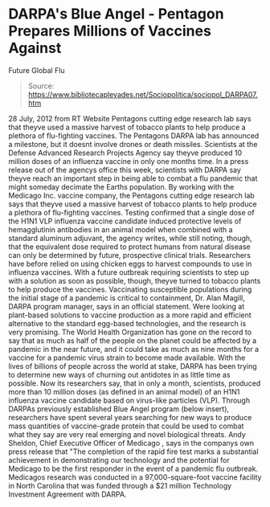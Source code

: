 # DARPA's Blue Angel - Pentagon Prepares Millions of Vaccines Against 
Future Global Flu

> Source: https://www.bibliotecapleyades.net/Sociopolitica/sociopol_DARPA07.htm

28 July, 2012
from
RT Website
Pentagons cutting
edge research lab says that
theyve used a massive
harvest of tobacco plants
to help produce a plethora of
flu-fighting vaccines.
The Pentagons
DARPA lab has announced a milestone, but it
doesnt involve drones or death missiles.
Scientists at the Defense Advanced Research
Projects Agency say theyve produced 10 million doses of an influenza
vaccine in only one months time. In a press release out of the agencys
office this week, scientists with DARPA say theyve reach an important step
in being able to combat a flu pandemic that might someday decimate the
Earths population.
By working with the
Medicago Inc. vaccine company, the
Pentagons cutting edge research lab says that theyve used a massive
harvest of tobacco plants to help produce a plethora of flu-fighting
vaccines.
Testing confirmed that a single dose of the
H1N1 VLP influenza vaccine candidate induced protective levels of
hemagglutinin antibodies in an animal model when combined with a
standard aluminum
adjuvant, the agency writes, while
still noting, though, that the equivalent dose required to protect
humans from natural disease can only be determined by future,
prospective clinical trials.
Researchers have before relied on using chicken
eggs to harvest compounds to use in influenza vaccines.
With a future outbreak requiring scientists to
step up with a solution as soon as possible, though, theyve turned to
tobacco plants to help produce the vaccines.
Vaccinating susceptible populations during
the initial stage of a pandemic is critical to containment, Dr. Alan
Magill, DARPA program manager, says in an official statement.
Were looking at plant-based solutions to
vaccine production as a more rapid and efficient alternative to the
standard egg-based technologies, and the research is very promising.
The World Health Organization has gone on
the record to say that as much as half of the people on the planet could be
affected by a pandemic in the near future, and it could take as much as nine
months for a vaccine for a pandemic virus strain to become made available.
With the lives of billions of people across the
world at stake, DARPA has been trying to determine new ways of churning out
antidotes in as little time as possible.
Now its researchers say, that in only a month,
scientists,
produced more than 10 million doses (as
defined in an animal model) of an H1N1 influenza vaccine candidate based
on virus-like particles (VLP).
Through DARPAs previously established Blue
Angel program (below insert), researchers have spent several years
searching for new ways to produce mass quantities of vaccine-grade protein
that could be used to combat what they say are very real emerging and novel
biological threats.
Andy Sheldon, Chief Executive Officer of Medicago , says in the
companys own press release that
"The completion of the rapid fire test marks
a substantial achievement in demonstrating our technology and the
potential for Medicago to be the first responder in the event of a
pandemic flu outbreak.
Medicagos research was conducted in a
97,000-square-foot vaccine facility in North Carolina that was funded
through a $21 million Technology Investment Agreement with DARPA.
